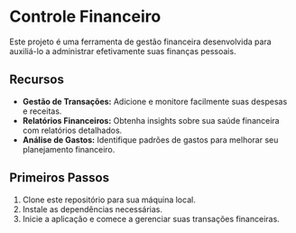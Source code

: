 
# Controle Financeiro

Este projeto é uma ferramenta de gestão financeira desenvolvida para auxiliá-lo a administrar efetivamente suas finanças pessoais.

## Recursos

* **Gestão de Transações:** Adicione e monitore facilmente suas despesas e receitas.
* **Relatórios Financeiros:** Obtenha insights sobre sua saúde financeira com relatórios detalhados.
* **Análise de Gastos:** Identifique padrões de gastos para melhorar seu planejamento financeiro.

## Primeiros Passos

1. Clone este repositório para sua máquina local.
2. Instale as dependências necessárias.
3. Inicie a aplicação e comece a gerenciar suas transações financeiras.

